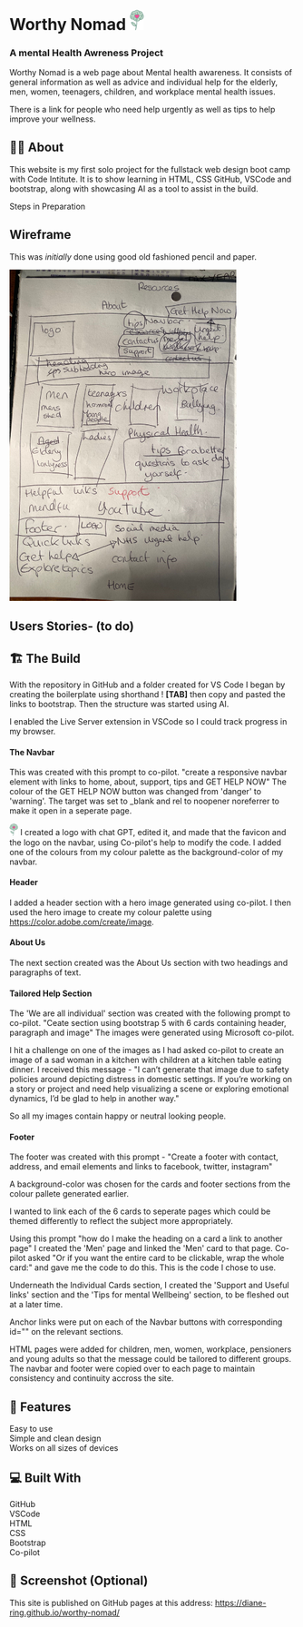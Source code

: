 # Worthy Nomad <img src="assets/images/worthy-nomad-logo-notext-transparent.png" alt="Worthy Nomad Logo" width="5%">
### A mental Health Awreness Project

Worthy Nomad is a web page about Mental health awareness.
It consists of general information as well as advice and individual help for the elderly, men,  women, teenagers, children, and workplace mental health issues.

There is a link for people who need help urgently as well as tips to help improve your wellness.

## 🤷‍♀️ About

This website is my first solo project for the fullstack web design boot camp with Code Intitute.
It is to show learning in HTML, CSS GitHub, VSCode and bootstrap, along with showcasing AI as a tool to assist in the build.

Steps in Preparation

## Wireframe
   This was *initially* done using good old fashioned pencil and paper.

<img src="assets/images/Hand-drawn-wireframe.jpg" alt="Wireframe sketch" width="400">



## Users Stories- (to do)





## 🏗️ The Build

With the repository in GitHub and a folder created for VS Code I began by creating the boilerplate using shorthand ! **[TAB]**  then copy and pasted the links to bootstrap.  Then the structure was started using AI.

I enabled the Live Server extension in VSCode so I could track progress in my browser.

#### The Navbar 
This was created with this prompt to co-pilot. 
"create a responsive navbar element with links to home, about, support, tips and GET HELP NOW"
The colour of the GET HELP NOW button was changed from 'danger' to 'warning'. The target was set to _blank and rel to noopener noreferrer to make it open in a seperate page.

<img src="assets/images/worthy-nomad-logo-notext-transparent.png" alt="Worthy Nomad Logo" width="3%">
I created a logo with chat GPT, edited it, and made that the favicon and the logo on the navbar, using Co-pilot's help to modify the code. I added one of the colours from my colour palette as the background-color of my navbar.

#### Header
I added a header section with a hero image generated using co-pilot.  I then used the hero image to create my colour palette using https://color.adobe.com/create/image.  

#### About Us
The next section created was the About Us section with two headings and paragraphs of text.

#### Tailored Help Section
The 'We are all individual' section was created with the following prompt to co-pilot.
"Ceate section using bootstrap 5 with 6 cards containing header, paragraph and image"
The images were generated using Microsoft co-pilot. 

I hit a challenge on one of the images as I had asked co-pilot to create an image of a sad woman in a kitchen with children at a kitchen table eating dinner. I received this message -
"I can’t generate that image due to safety policies around depicting distress in domestic settings. If you’re working on a story or project and need help visualizing a scene or exploring emotional dynamics, I’d be glad to help in another way."  

So all my images contain happy or neutral looking people.

#### Footer
The footer was created with this prompt - "Create a footer with contact, address, and email elements and links to facebook, twitter, instagram"  

A background-color was chosen for the cards and footer sections from the colour pallete generated earlier.

I wanted to link each of the 6 cards to seperate pages which could be themed differently to reflect the subject more appropriately.  

Using this prompt "how do I make the heading on a card a link to another page" I created the 'Men' page and linked the 'Men' card to that page.
Co-pilot asked "Or if you want the entire card to be clickable, wrap the whole card:" and gave me the code to do this.  This is the code I chose to use.

Underneath the Individual Cards section, I created the 'Support and Useful links' section and the 'Tips for mental Wellbeing' section, to be fleshed out at a later time.

Anchor links were put on each of the Navbar buttons with corresponding id="" on the relevant sections.

HTML pages were added for children, men, women, workplace, pensioners and young adults so that the message could be tailored to different groups.  The navbar and footer were copied over to each page to maintain consistency and continuity accross the site.


## 🧩 Features

Easy to use  
Simple and clean design  
Works on all sizes of devices

## 💻 Built With

GitHub  
VSCode  
HTML  
CSS  
Bootstrap  
Co-pilot

## 📸 Screenshot (Optional)

This site is published on GitHub pages at this address:
https://diane-ring.github.io/worthy-nomad/
